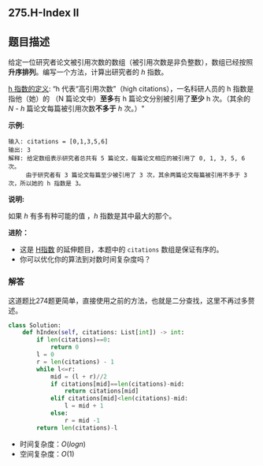 ## 275.H-Index II

## 题目描述

给定一位研究者论文被引用次数的数组（被引用次数是非负整数），数组已经按照**升序排列**。编写一个方法，计算出研究者的 *h* 指数。

[h 指数的定义](https://baike.baidu.com/item/h-index/3991452?fr=aladdin): “h 代表“高引用次数”（high citations），一名科研人员的 h 指数是指他（她）的 （N 篇论文中）**至多**有 h 篇论文分别被引用了**至少** h 次。（其余的 *N - h* 篇论文每篇被引用次数**不多于** *h* 次。）"

 

**示例:**

```
输入: citations = [0,1,3,5,6]
输出: 3 
解释: 给定数组表示研究者总共有 5 篇论文，每篇论文相应的被引用了 0, 1, 3, 5, 6 次。
     由于研究者有 3 篇论文每篇至少被引用了 3 次，其余两篇论文每篇被引用不多于 3 次，所以她的 h 指数是 3。
```

 

**说明:**

如果 *h* 有多有种可能的值 ，*h* 指数是其中最大的那个。

 

**进阶：**

- 这是 [H指数](https://leetcode-cn.com/problems/h-index/description/) 的延伸题目，本题中的 `citations` 数组是保证有序的。
- 你可以优化你的算法到对数时间复杂度吗？



### 解答

​	这道题比274题更简单，直接使用之前的方法，也就是二分查找，这里不再过多赘述。

```python
class Solution:
    def hIndex(self, citations: List[int]) -> int:
        if len(citations)==0:
            return 0
        l = 0
        r = len(citations) - 1
        while l<=r:
            mid = (l + r)//2
            if citations[mid]==len(citations)-mid:
                return citations[mid]
            elif citations[mid]<len(citations)-mid:
                l = mid + 1
            else:
                r = mid -1
        return len(citations)-l
```

- 时间复杂度：$O(logn)$
- 空间复杂度：$O(1)$ 
